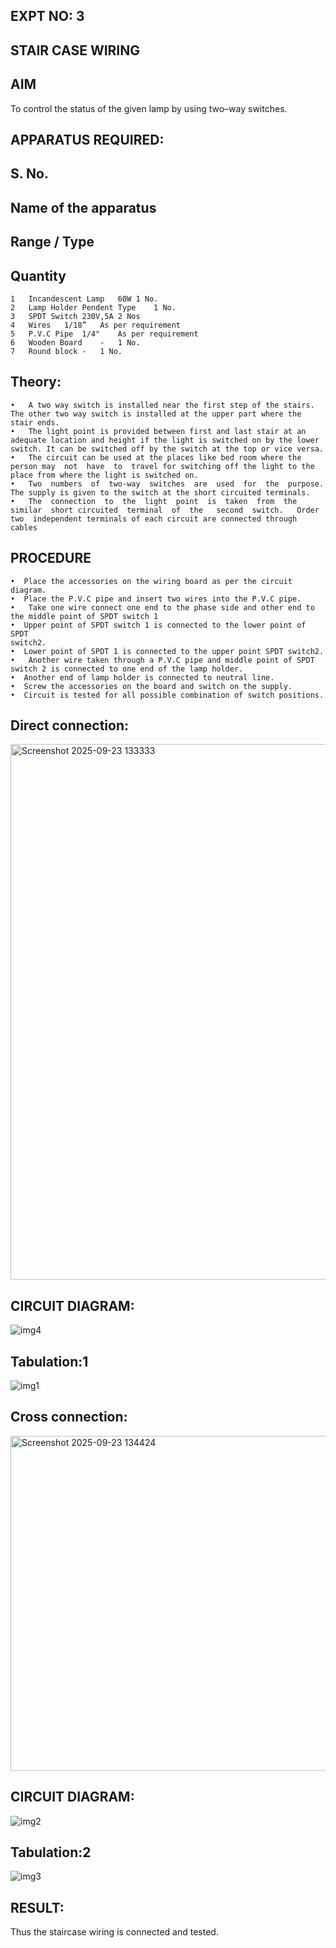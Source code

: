 ## EXPT NO: 3				
## STAIR CASE WIRING                     
 
## AIM
 To control the status of the given lamp by using two–way switches.
 
## APPARATUS REQUIRED:

## S. No.
## Name of the apparatus	
## Range / Type	
## Quantity
```
1	Incandescent Lamp	60W	1 No.
2	Lamp Holder	Pendent Type	1 No.
3	SPDT Switch	230V,5A	2 Nos
4	Wires	1/18”	As per requirement
5	P.V.C Pipe	1/4"	As per requirement
6	Wooden Board	-	1 No.
7	Round block	-	1 No.
```

## Theory:
```
•	A two way switch is installed near the first step of the stairs. The other two way switch is installed at the upper part where the stair ends.
•	The light point is provided between first and last stair at an adequate location and height if the light is switched on by the lower switch. It can be switched off by the switch at the top or vice versa.
•	The circuit can be used at the places like bed room where the person may  not  have  to  travel for switching off the light to the place from where the light is switched on.
•	Two  numbers  of  two-way  switches  are  used  for  the  purpose.  The supply is given to the switch at the short circuited terminals.
•	The  connection  to  the  light  point  is  taken  from  the  similar  short circuited  terminal  of  the   second  switch.   Order  two  independent terminals of each circuit are connected through  cables 
```

## PROCEDURE
```
•  Place the accessories on the wiring board as per the circuit diagram.
•  Place the P.V.C pipe and insert two wires into the P.V.C pipe.
•	Take one wire connect one end to the phase side and other end to the middle point of SPDT switch 1
•  Upper point of SPDT switch 1 is connected to the lower point of SPDT
switch2.
•  Lower point of SPDT 1 is connected to the upper point SPDT switch2.
•	Another wire taken through a P.V.C pipe and middle point of SPDT switch 2 is connected to one end of the lamp holder.
•  Another end of lamp holder is connected to neutral line.
•  Screw the accessories on the board and switch on the supply.
•  Circuit is tested for all possible combination of switch positions.

```
## Direct connection: 
<img width="1540" height="857" alt="Screenshot 2025-09-23 133333" src="https://github.com/user-attachments/assets/146f4428-3ca1-4340-8bb7-095541c6a510" />


## CIRCUIT DIAGRAM: 

![img4](https://github.com/user-attachments/assets/62eaf808-bbf6-462c-af43-64de86b7d339)

## Tabulation:1

![img1](https://github.com/user-attachments/assets/8d6d0f85-c021-4c42-9d57-874ee782259d)

	
## Cross connection: 
<img width="1067" height="536" alt="Screenshot 2025-09-23 134424" src="https://github.com/user-attachments/assets/e2f07898-b9f1-4de1-88e3-6b32aafa5c30" />


## CIRCUIT DIAGRAM:

![img2](https://github.com/user-attachments/assets/33155237-9bb0-4b1c-9468-3e0e5f083cb9)


## Tabulation:2

![img3](https://github.com/user-attachments/assets/9d47abe9-5912-4b05-81ae-c72a705c18d1)

## RESULT:
Thus the staircase wiring is connected and tested.
